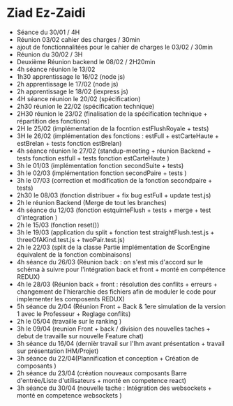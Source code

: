 # Ziad Ez-Zaidi
- Séance du 30/01 / 4H
- Réunion 03/02 cahier des charges / 30min
- ajout de fonctionnalitées pour le cahier de charges le 03/02  /  30min 
- Réunion du 30/02  /  3H
- Deuxième Réunion backend le 08/02  /  2H20min
- 4h séance réunion le 13/02
- 1h30 apprentissage le 16/02 (node js)
- 2h apprentissage le 17/02 (node js)
- 2h apprentissage le 18/02 (iexpress js)
- 4H séance réunion le 20/02 (spécification)
- 2h30 réunion le 22/02 (spécification technique)
- 2H30 réunion le 23/02 (finalisation de la spécification technique + répartition des fonctions)
- 2H le 25/02 (implémentation de la focntion estFlushRoyale + tests)
- 3H le 26/02 (implémentation des fonctions : estFull + estCarteHaute + estBrelan + tests fonction estBrelan)
- 4h séance réunion le 27/02 (standup-meeting + réunion Backend + tests fonction estfull + tests fonction estCarteHaute )
- 3h le 01/03 (implémentation fonction secondSuite + tests)
- 3h le 02/03 (implémentation fonction secondPaire + tests )
- 3h le 07/03 (correction et modification de la fonction secondpaire + tests)
- 2h30 le 08/03 (fonction distribuer + fix bug estFull + update test.js)
- 2h le réunion Backend (Merge de tout les branches)
- 4h séance du 12/03 (fonction estquinteFlush + tests + merge + test d'integration )
- 2h le 15/03 (fonction reset())
- 3h le 19/03 (application du split + fonction test straightFlush.test.js + threeOfAKind.test.js + twoPair.test.js)
- 2h le 22/03 (split de la classe Partie implémentation de ScorEngine équivalent de la fonction combinaisons)
- 4h séance du 26/03 (Réunion back : on s'est mis d'accord sur le schéma à suivre pour l'intégration back et front + monté en compétence REDUX)
- 4h le 28/03 (Réunion back + front : résolution des conflits + erreurs + changement de l'hierarchie des fichiers afin de moduler le code pour implementer les composents REDUX)
- 5h séance du 2/04 (Réunion Front + Back & 1ere simulation de la version 1 avec le Professeur + Reglage conflits)
- 2h le 05/04 (travaille sur le ranking )
- 3h le 09/04 (reunion Front + back / division des nouvelles taches + debut de travaille sur nouvelle Feature chat)
- 3h séance du 16/04 (dernièr travail sur l'Ihm avant présentation + travail sur  présentation IHM/Projet)
- 3h séance du 22/04(Plannification et conception + Création de composants )
- 2h séance du 23/04 (création nouveaux composants Barre d'entrée/Liste d'utilisateurs + monté en competence react)
- 3h séance du 30/04 (nouvelle tache : Intégration des websockets + monté en competence websockets )